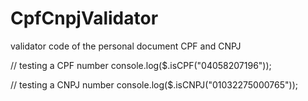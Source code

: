 # CpfCnpjValidator
validator code of the personal document CPF and CNPJ

// testing a CPF number
console.log($.isCPF("04058207196"));

// testing a CNPJ number
console.log($.isCNPJ("01032275000765"));
